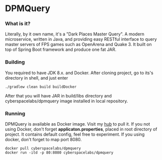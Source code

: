 # **DPMQuery**
### What is it?
Literally, by it own name, it's a "Dark Places Master Query".
A modern microservice, written in Java, and providing easy RESTful interface to query master servers of FPS games such as OpenArena and Quake 3.
It built on top of Spring Boot framework and produce one fat JAR.

### Building
You required to have JDK 8.x. and Docker. After cloning project, go to its's directory in shell, and just enter 
```shell
./gradlew clean build buildDocker
```

After that you will have JAR in build/libs directory and cyberspacelabs/dpmquery image installed in local repository.

### Running
DPMQuery is available as Docker image. Visit my [hub](https://hub.docker.com/r/cyberspacelabs/dpmquery/) to pull it.
If you not using Docker, don't forget **applicaton.properties**, placed in root directory of project. It contains default config, feel free to experiment.
If you using docker, don't forget to map port 8080.
```shell
docker pull cyberspacelabs/dpmquery
docker run -itd -p 80:8080 cyberspacelabs/dpmquery
```
